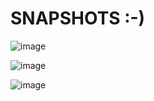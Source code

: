   # SNAPSHOTS :-)
  
  ![image](https://user-images.githubusercontent.com/60521322/209461108-0434be7b-a9af-4409-ae81-f705f9b9b39c.png)
  
  ![image](https://user-images.githubusercontent.com/60521322/209461113-ff9070b5-bf57-4a83-b936-cebb7a05cf8b.png)
  
  ![image](https://user-images.githubusercontent.com/60521322/209461086-a65e97b2-adee-4567-b274-a1d255b9596a.png)

  
